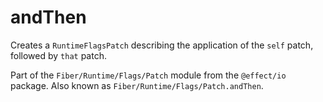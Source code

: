 # andThen

Creates a `RuntimeFlagsPatch` describing the application of the `self` patch,
followed by `that` patch.

Part of the `Fiber/Runtime/Flags/Patch` module from the `@effect/io` package. Also known as `Fiber/Runtime/Flags/Patch.andThen`.
